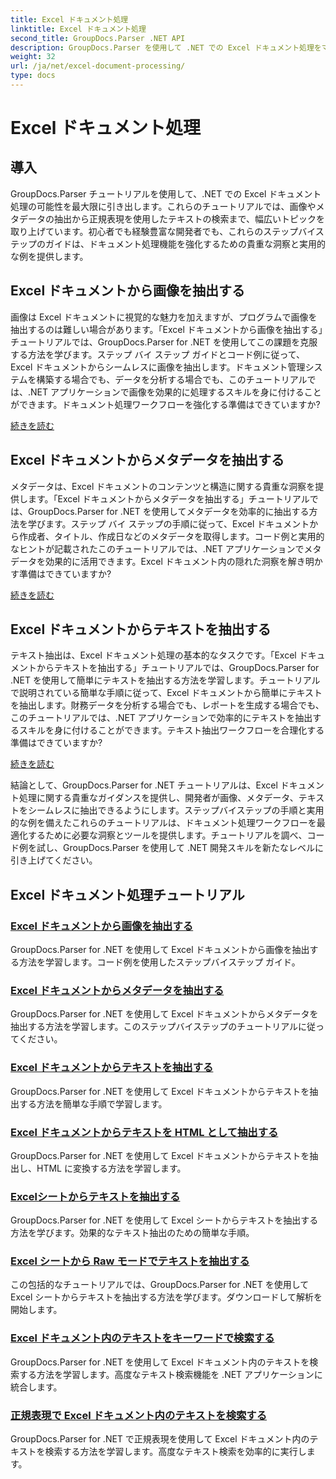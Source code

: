 ```yaml
---
title: Excel ドキュメント処理
linktitle: Excel ドキュメント処理
second_title: GroupDocs.Parser .NET API
description: GroupDocs.Parser を使用して .NET での Excel ドキュメント処理をマスターします。ステップ バイ ステップ ガイドを使用して、画像、メタデータ、テキストを効率的に抽出する方法を学びます。
weight: 32
url: /ja/net/excel-document-processing/
type: docs
---
```

# Excel ドキュメント処理

## 導入

GroupDocs.Parser チュートリアルを使用して、.NET での Excel ドキュメント処理の可能性を最大限に引き出します。これらのチュートリアルでは、画像やメタデータの抽出から正規表現を使用したテキストの検索まで、幅広いトピックを取り上げています。初心者でも経験豊富な開発者でも、これらのステップバイステップのガイドは、ドキュメント処理機能を強化するための貴重な洞察と実用的な例を提供します。

## Excel ドキュメントから画像を抽出する

画像は Excel ドキュメントに視覚的な魅力を加えますが、プログラムで画像を抽出するのは難しい場合があります。「Excel ドキュメントから画像を抽出する」チュートリアルでは、GroupDocs.Parser for .NET を使用してこの課題を克服する方法を学びます。ステップ バイ ステップ ガイドとコード例に従って、Excel ドキュメントからシームレスに画像を抽出します。ドキュメント管理システムを構築する場合でも、データを分析する場合でも、このチュートリアルでは、.NET アプリケーションで画像を効果的に処理するスキルを身に付けることができます。ドキュメント処理ワークフローを強化する準備はできていますか?

[続きを読む](./extract-images-from-excel-document/)

## Excel ドキュメントからメタデータを抽出する

メタデータは、Excel ドキュメントのコンテンツと構造に関する貴重な洞察を提供します。「Excel ドキュメントからメタデータを抽出する」チュートリアルでは、GroupDocs.Parser for .NET を使用してメタデータを効率的に抽出する方法を学びます。ステップ バイ ステップの手順に従って、Excel ドキュメントから作成者、タイトル、作成日などのメタデータを取得します。コード例と実用的なヒントが記載されたこのチュートリアルでは、.NET アプリケーションでメタデータを効果的に活用できます。Excel ドキュメント内の隠れた洞察を解き明かす準備はできていますか?

[続きを読む](./extract-metadata-from-excel-document/)

## Excel ドキュメントからテキストを抽出する

テキスト抽出は、Excel ドキュメント処理の基本的なタスクです。「Excel ドキュメントからテキストを抽出する」チュートリアルでは、GroupDocs.Parser for .NET を使用して簡単にテキストを抽出する方法を学習します。チュートリアルで説明されている簡単な手順に従って、Excel ドキュメントから簡単にテキストを抽出します。財務データを分析する場合でも、レポートを生成する場合でも、このチュートリアルでは、.NET アプリケーションで効率的にテキストを抽出するスキルを身に付けることができます。テキスト抽出ワークフローを合理化する準備はできていますか?

[続きを読む](./extract-text-from-excel-document/)

結論として、GroupDocs.Parser for .NET チュートリアルは、Excel ドキュメント処理に関する貴重なガイダンスを提供し、開発者が画像、メタデータ、テキストをシームレスに抽出できるようにします。ステップバイステップの手順と実用的な例を備えたこれらのチュートリアルは、ドキュメント処理ワークフローを最適化するために必要な洞察とツールを提供します。チュートリアルを調べ、コード例を試し、GroupDocs.Parser を使用して .NET 開発スキルを新たなレベルに引き上げてください。
## Excel ドキュメント処理チュートリアル
### [Excel ドキュメントから画像を抽出する](./extract-images-from-excel-document/)
GroupDocs.Parser for .NET を使用して Excel ドキュメントから画像を抽出する方法を学習します。コード例を使用したステップバイステップ ガイド。
### [Excel ドキュメントからメタデータを抽出する](./extract-metadata-from-excel-document/)
GroupDocs.Parser for .NET を使用して Excel ドキュメントからメタデータを抽出する方法を学習します。このステップバイステップのチュートリアルに従ってください。
### [Excel ドキュメントからテキストを抽出する](./extract-text-from-excel-document/)
GroupDocs.Parser for .NET を使用して Excel ドキュメントからテキストを抽出する方法を簡単な手順で学習します。
### [Excel ドキュメントからテキストを HTML として抽出する](./extract-text-from-excel-document-as-html/)
GroupDocs.Parser for .NET を使用して Excel ドキュメントからテキストを抽出し、HTML に変換する方法を学習します。
### [Excelシートからテキストを抽出する](./extract-text-from-excel-sheet/)
GroupDocs.Parser for .NET を使用して Excel シートからテキストを抽出する方法を学びます。効果的なテキスト抽出のための簡単な手順。
### [Excel シートから Raw モードでテキストを抽出する](./extract-text-from-excel-sheet-in-raw-mode/)
この包括的なチュートリアルでは、GroupDocs.Parser for .NET を使用して Excel シートからテキストを抽出する方法を学びます。ダウンロードして解析を開始します。
### [Excel ドキュメント内のテキストをキーワードで検索する](./search-text-in-excel-document-by-keyword/)
GroupDocs.Parser for .NET を使用して Excel ドキュメント内のテキストを検索する方法を学習します。高度なテキスト検索機能を .NET アプリケーションに統合します。
### [正規表現で Excel ドキュメント内のテキストを検索する](./search-text-in-excel-document-by-regular-expression/)
GroupDocs.Parser for .NET で正規表現を使用して Excel ドキュメント内のテキストを検索する方法を学習します。高度なテキスト検索を効率的に実行します。